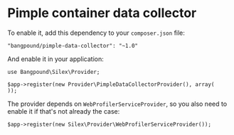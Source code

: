 Pimple container data collector
===============================

To enable it, add this dependency to your `composer.json` file:

    "bangpound/pimple-data-collector": "~1.0"

And enable it in your application:

    use Bangpound\Silex\Provider;

    $app->register(new Provider\PimpleDataCollectorProvider(), array(
    ));

The provider depends on `WebProfilerServiceProvider`, so you also need to
enable it if that's not already the case:

    $app->register(new Silex\Provider\WebProfilerServiceProvider());

